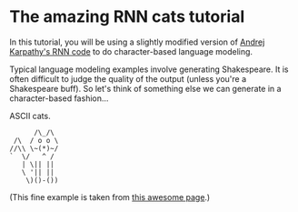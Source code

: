 # The amazing RNN cats tutorial

In this tutorial, you will be using a slightly modified version of [Andrej Karpathy's RNN code](https://gist.github.com/karpathy/d4dee566867f8291f086) to do character-based language modeling.

Typical language modeling examples involve generating Shakespeare. It is often difficult to judge the quality of the output (unless you're a Shakespeare buff). So let's think of something else we can generate in a character-based fashion...

ASCII cats.

```
      /\_/\
 /\  / o o \
//\\ \~(*)~/
`  \/   ^ /
   | \|| ||
   \ '|| ||
    \)()-())
```

(This  fine example is taken from [this awesome page](http://www.asciiworld.com/-Cats-.html).)
